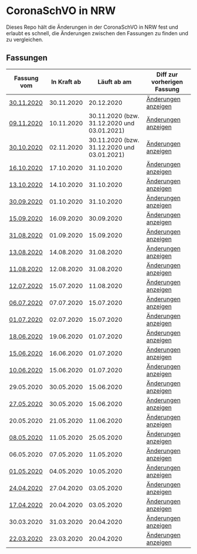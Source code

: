 # CoronaSchVO in NRW

Dieses Repo hält die Änderungen in der CoronaSchVO in NRW fest und erlaubt es schnell, die Änderungen zwischen den Fassungen zu finden und zu vergleichen.

## Fassungen

| Fassung vom        | In Kraft ab    | Läuft ab am    | Diff zur vorherigen Fassung |
| ------------------ | -------------- | -------------- | --------------------------- |
| [30.11.2020][Q26]  | 30.11.2020     | 20.12.2020     | [Änderungen anzeigen][D26]  |
| [09.11.2020][Q25]  | 10.11.2020     | 30.11.2020 (bzw. 31.12.2020 und 03.01.2021)     | [Änderungen anzeigen][D25]  |
| [30.10.2020][Q24]  | 02.11.2020     | 30.11.2020 (bzw. 31.12.2020 und 03.01.2021)     | [Änderungen anzeigen][D24]  |
| [16.10.2020][Q23]  | 17.10.2020     | 31.10.2020     | [Änderungen anzeigen][D23]  |
| [13.10.2020][Q22]  | 14.10.2020     | 31.10.2020     | [Änderungen anzeigen][D22]  |
| [30.09.2020][Q21]  | 01.10.2020     | 31.10.2020     | [Änderungen anzeigen][D21]  |
| [15.09.2020][Q20]  | 16.09.2020     | 30.09.2020     | [Änderungen anzeigen][D20]  |
| [31.08.2020][Q19]  | 01.09.2020     | 15.09.2020     | [Änderungen anzeigen][D19]  |
| [13.08.2020][Q18]  | 14.08.2020     | 31.08.2020     | [Änderungen anzeigen][D18]  |
| [11.08.2020][Q17]  | 12.08.2020     | 31.08.2020     | [Änderungen anzeigen][D17]  |
| [12.07.2020][Q16]  | 15.07.2020     | 11.08.2020     | [Änderungen anzeigen][D16]  |
| [06.07.2020][Q15]  | 07.07.2020     | 15.07.2020     | [Änderungen anzeigen][D15]  |
| [01.07.2020][Q14]  | 02.07.2020     | 15.07.2020     | [Änderungen anzeigen][D14]  |
| [18.06.2020][Q13]  | 19.06.2020     | 01.07.2020     | [Änderungen anzeigen][D13]  |
| [15.06.2020][Q12]  | 16.06.2020     | 01.07.2020     | [Änderungen anzeigen][D12]  |
| [10.06.2020][Q11]  | 15.06.2020     | 01.07.2020     | [Änderungen anzeigen][D11]  |
| 29.05.2020         | 30.05.2020     | 15.06.2020     | [Änderungen anzeigen][D10]  |
| [27.05.2020][Q09]  | 30.05.2020     | 15.06.2020     | [Änderungen anzeigen][D09]  |
| 20.05.2020         | 21.05.2020     | 11.06.2020     | [Änderungen anzeigen][D08]  |
| [08.05.2020][Q07]  | 11.05.2020     | 25.05.2020     | [Änderungen anzeigen][D07]  |
| 06.05.2020         | 07.05.2020     | 11.05.2020     | [Änderungen anzeigen][D06]  |
| [01.05.2020][Q05]  | 04.05.2020     | 10.05.2020     | [Änderungen anzeigen][D05]  |
| [24.04.2020][Q04]  | 27.04.2020     | 03.05.2020     | [Änderungen anzeigen][D04]  |
| [17.04.2020][Q03]  | 20.04.2020     | 03.05.2020     | [Änderungen anzeigen][D03]  |
| 30.03.2020         | 31.03.2020     | 20.04.2020     | [Änderungen anzeigen][D02]  |
| [22.03.2020][Q01]  | 23.03.2020     | 20.04.2020     | [Änderungen anzeigen][D01]  |

[Q01]: https://www.land.nrw/de/pressemitteilung/landesregierung-beschliesst-weitreichendes-kontaktverbot-und-weitere-massnahmen-zur
[Q03]: https://www.land.nrw/de/pressemitteilung/landesregierung-setzt-weitere-massnahmen-zum-umgang-mit-der-coronavirus-pandemie-um
[Q04]: https://www.land.nrw/de/pressemitteilung/landesregierung-fuehrt-maskenpflicht-ein
[Q05]: https://www.land.nrw/de/pressemitteilung/mit-abstand-und-schutz-betrieb-bestimmter-kultur-und-freizeiteinrichtungen-ab
[Q07]: https://www.land.nrw/de/pressemitteilung/nordrhein-westfalen-plan-tritt-kraft-stufenweise-oeffnung-der-anti-corona
[Q09]: https://www.land.nrw/de/pressemitteilung/weitere-schritte-des-nordrhein-westfalen-plans-werden-umgesetzt-zielgerichtete
[Q11]: https://www.land.nrw/de/pressemitteilung/neue-fassung-der-corona-schutzverordnung-mit-weiteren-erleichterungen-gilt-ab
[Q12]: https://www.land.nrw/sites/default/files/asset/document/2020-06-15_coronaschvo_ab_16.06.2020.pdf
[Q13]: https://www.land.nrw/sites/default/files/asset/document/2020-06-18_fassung_coronaschvo_ab_19.06.2020_lesemodus.pdf
[Q14]: https://www.land.nrw/sites/default/files/asset/document/2020-07-01_coronaschvo_vom_01.07.2020.pdf
[Q15]: https://www.land.nrw/sites/default/files/asset/document/2020-07-06_fassung_coronaschvo_ab_07.07.2020_lesefassung.pdf
[Q16]: https://www.land.nrw/sites/default/files/asset/document/2020-07-12_fassung_coronaschvo_ab_15.07.2020_lesefassung.pdf
[Q17]: https://www.land.nrw/sites/default/files/asset/document/2020-08-11_fassung_coronaschvo_ab_12.08.2020.pdf
[Q18]: https://www.land.nrw/sites/default/files/asset/document/2020-08-13_fassung_coronaschvo_ab_14.08.2020.pdf
[Q19]: https://www.land.nrw/sites/default/files/asset/document/2020-08-31_coronaschvo_vom_31.08.2020_lesefassung.pdf
[Q20]: https://www.land.nrw/sites/default/files/asset/document/2020-09-15_coronaschvo_ab_16.09.2020_lesefassung.pdf
[Q21]: https://www.land.nrw/sites/default/files/asset/document/2020-09-30_coronaschvo_ab_01.10.2020_lesefassung_0.pdf
[Q22]: https://www.land.nrw/sites/default/files/asset/document/2020-10-13_coronaschvo_ab_14.10.2020_lesefassung.pdf
[Q23]: https://www.land.nrw/sites/default/files/asset/document/2020-10-16_coronaschvo_ab_17.10.2020_lesefassung.pdf
[Q24]: https://www.land.nrw/sites/default/files/asset/document/2020-10-30_coronaschutzverordnung_vom_30._oktober_2020.pdf
[Q25]: https://www.land.nrw/sites/default/files/asset/document/2020-11-09_coronaschvo_ab_10.11.2020_lesefassung.pdf
[Q26]: https://www.land.nrw/sites/default/files/asset/document/coronaschutzverordnung_-_coronaschvo_vom_30.11.2020.pdf

[D01]: https://github.com/Art4/NRW-CoronaSchVO/compare/0000-00-00...2020-03-22?diff=split
[D02]: https://github.com/Art4/NRW-CoronaSchVO/compare/2020-03-22...2020-03-30?diff=split
[D03]: https://github.com/Art4/NRW-CoronaSchVO/compare/2020-03-30...2020-04-17?diff=split
[D04]: https://github.com/Art4/NRW-CoronaSchVO/compare/2020-04-17...2020-04-24?diff=split
[D05]: https://github.com/Art4/NRW-CoronaSchVO/compare/2020-04-24...2020-05-01?diff=split
[D06]: https://github.com/Art4/NRW-CoronaSchVO/compare/2020-05-01...2020-05-06?diff=split
[D07]: https://github.com/Art4/NRW-CoronaSchVO/compare/2020-05-06...2020-05-08?diff=split
[D08]: https://github.com/Art4/NRW-CoronaSchVO/compare/2020-05-08...2020-05-20?diff=split
[D09]: https://github.com/Art4/NRW-CoronaSchVO/compare/2020-05-20...2020-05-27?diff=split
[D10]: https://github.com/Art4/NRW-CoronaSchVO/compare/2020-05-27...2020-05-29?diff=split
[D11]: https://github.com/Art4/NRW-CoronaSchVO/compare/2020-05-29...2020-06-10?diff=split
[D12]: https://github.com/Art4/NRW-CoronaSchVO/compare/2020-06-10...2020-06-15?diff=split
[D13]: https://github.com/Art4/NRW-CoronaSchVO/compare/2020-06-15...2020-06-18?diff=split
[D14]: https://github.com/Art4/NRW-CoronaSchVO/compare/2020-06-18...2020-07-01?diff=split
[D15]: https://github.com/Art4/NRW-CoronaSchVO/compare/2020-07-01...2020-07-06?diff=split
[D16]: https://github.com/Art4/NRW-CoronaSchVO/compare/2020-07-06...2020-07-12?diff=split
[D17]: https://github.com/Art4/NRW-CoronaSchVO/compare/2020-07-12...2020-08-11?diff=split
[D18]: https://github.com/Art4/NRW-CoronaSchVO/compare/2020-08-11...2020-08-13?diff=split
[D19]: https://github.com/Art4/NRW-CoronaSchVO/compare/2020-08-13...2020-08-31?diff=split
[D20]: https://github.com/Art4/NRW-CoronaSchVO/compare/2020-08-31...2020-09-15?diff=split
[D21]: https://github.com/Art4/NRW-CoronaSchVO/compare/2020-09-15-1...2020-09-30?diff=split
[D22]: https://github.com/Art4/NRW-CoronaSchVO/compare/2020-09-30...2020-10-13?diff=split
[D23]: https://github.com/Art4/NRW-CoronaSchVO/compare/2020-10-13...2020-10-16?diff=split
[D24]: https://github.com/Art4/NRW-CoronaSchVO/compare/2020-10-16...2020-10-30?diff=split
[D25]: https://github.com/Art4/NRW-CoronaSchVO/compare/2020-10-30...2020-11-09?diff=split
[D26]: https://github.com/Art4/NRW-CoronaSchVO/compare/2020-11-09...2020-11-30?diff=split
